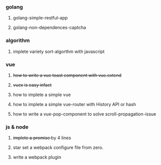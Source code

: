 ### golang

1. golang-simple-restful-app

1. golang-non-dependences-captcha 

### algorithm

1. implete variety sort-algorthm with javascript

### vue

1. <del> how to write a vue toast component with vue.extend </del>

1. <del> vuex is easy infact </del>

1. how to implete a simple vue

1. how to implete a simple vue-router with History API or hash

1. how to write a vue-pop-component to solve scroll-propagation-issue

### js & node

1. <del> implete a promise </del> by 4 lines

1. star set a webpack configure file from zero.

1. write a webpack plugin